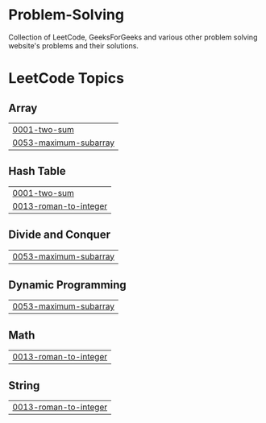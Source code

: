 # Problem-Solving
Collection of LeetCode, GeeksForGeeks and various other problem solving website's problems and their solutions.

<!---LeetCode Topics Start-->
# LeetCode Topics
## Array
|  |
| ------- |
| [0001-two-sum](https://github.com/gvrs9/Problem-Solving/tree/master/0001-two-sum) |
| [0053-maximum-subarray](https://github.com/gvrs9/Problem-Solving/tree/master/0053-maximum-subarray) |
## Hash Table
|  |
| ------- |
| [0001-two-sum](https://github.com/gvrs9/Problem-Solving/tree/master/0001-two-sum) |
| [0013-roman-to-integer](https://github.com/gvrs9/Problem-Solving/tree/master/0013-roman-to-integer) |
## Divide and Conquer
|  |
| ------- |
| [0053-maximum-subarray](https://github.com/gvrs9/Problem-Solving/tree/master/0053-maximum-subarray) |
## Dynamic Programming
|  |
| ------- |
| [0053-maximum-subarray](https://github.com/gvrs9/Problem-Solving/tree/master/0053-maximum-subarray) |
## Math
|  |
| ------- |
| [0013-roman-to-integer](https://github.com/gvrs9/Problem-Solving/tree/master/0013-roman-to-integer) |
## String
|  |
| ------- |
| [0013-roman-to-integer](https://github.com/gvrs9/Problem-Solving/tree/master/0013-roman-to-integer) |
<!---LeetCode Topics End-->